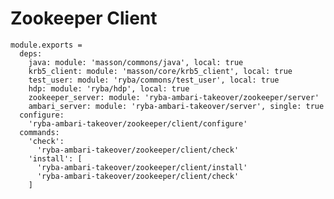 
# Zookeeper Client

    module.exports =
      deps:
        java: module: 'masson/commons/java', local: true
        krb5_client: module: 'masson/core/krb5_client', local: true
        test_user: module: 'ryba/commons/test_user', local: true
        hdp: module: 'ryba/hdp', local: true
        zookeeper_server: module: 'ryba-ambari-takeover/zookeeper/server'
        ambari_server: module: 'ryba-ambari-takeover/server', single: true
      configure:
        'ryba-ambari-takeover/zookeeper/client/configure'
      commands:
        'check':
          'ryba-ambari-takeover/zookeeper/client/check'
        'install': [
          'ryba-ambari-takeover/zookeeper/client/install'
          'ryba-ambari-takeover/zookeeper/client/check'
        ]
        
